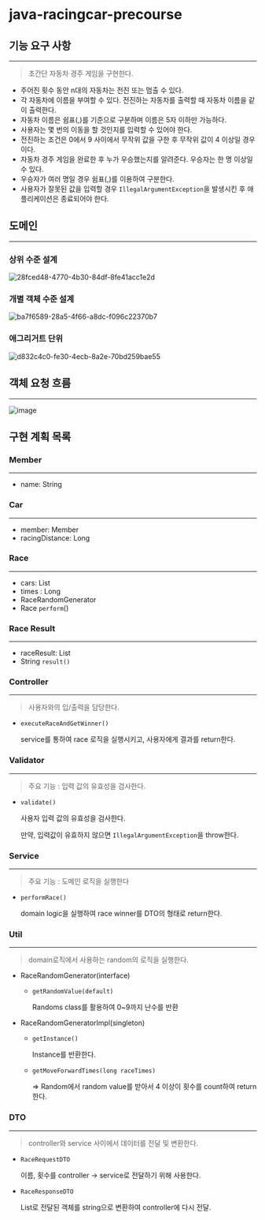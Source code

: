 # java-racingcar-precourse

## 기능 요구 사항

---

> 초간단 자동차 경주 게임을 구현한다.

- 주어진 횟수 동안 n대의 자동차는 전진 또는 멈출 수 있다.
- 각 자동차에 이름을 부여할 수 있다. 전진하는 자동차를 출력할 때 자동차 이름을 같이 출력한다.
- 자동차 이름은 쉼표(,)를 기준으로 구분하며 이름은 5자 이하만 가능하다.
- 사용자는 몇 번의 이동을 할 것인지를 입력할 수 있어야 한다.
- 전진하는 조건은 0에서 9 사이에서 무작위 값을 구한 후 무작위 값이 4 이상일 경우이다.
- 자동차 경주 게임을 완료한 후 누가 우승했는지를 알려준다. 우승자는 한 명 이상일 수 있다.
- 우승자가 여러 명일 경우 쉼표(,)를 이용하여 구분한다.
- 사용자가 잘못된 값을 입력할 경우 `IllegalArgumentException`을 발생시킨 후 애플리케이션은 종료되어야 한다.

## 도메인

---

### 상위 수준 설계
![28fced48-4770-4b30-84df-8fe41acc1e2d](https://github.com/user-attachments/assets/c78e9534-2f6b-444c-b850-52e264b472df)

### 개별 객체 수준 설계
![ba7f6589-28a5-4f66-a8dc-f096c22370b7](https://github.com/user-attachments/assets/cdc2d579-754d-4b4c-a1fa-65000d33595c)


### 애그리거트 단위
![d832c4c0-fe30-4ecb-8a2e-70bd259bae55](https://github.com/user-attachments/assets/62cf88cd-a2d9-4ae9-a859-fcaa03685972)



## 객체 요청 흐름

---
![image](https://github.com/user-attachments/assets/c00fe434-42d8-4321-9dbd-f5b13ae7d7a1)


## 구현 계획 목록

### Member

---

- name: String

### Car

---
- member: Member
- racingDistance: Long

### Race

---
- cars: List<Cars>
- times : Long
- RaceRandomGenerator
- Race `perform`()

### Race Result

---
- raceResult: List<Cars>
- String `result()`

### Controller

---
> 사용자와의 입/출력을 담당한다.

- `executeRaceAndGetWinner()`

    service를 통하여 race 로직을 실행시키고, 사용자에게 결과를 return한다.

### Validator

---
> 주요 기능 : 입력 값의 유효성을 검사한다.

- `validate()`

    사용자 입력 값의 유효성을 검사한다. 
    
    만약, 입력값이 유효하지 않으면 `IllegalArgumentException`을 throw한다.

### Service

---
> 주요 기능 : 도메인 로직을 실행한다
- `performRace()`

    domain logic을 실행하여 race winner를 DTO의 형태로 return한다.


### Util

---
> domain로직에서 사용하는 random의 로직을 실행한다.
- RaceRandomGenerator(interface)
    - `getRandomValue(default)`
  
      Randoms class를 활용하여 0~9까지 난수를 반환


- RaceRandomGeneratorImpl(singleton)
    - `getInstance()`

      Instance를 반환한다.
    - `getMoveForwardTimes(long raceTimes)`

      => Random에서 random value를 받아서 4 이상이 횟수를 count하여 return한다.

### DTO
---
>controller와 service 사이에서 데이터를 전달 및 변환한다.
- `RaceRequestDTO`

    이름, 횟수를 controller -> service로 전달하기 위해 사용한다.


- `RaceResponseDTO`

    List<Car>로 전달된 객체를 string으로 변환하여 controller에 다시 전달.


